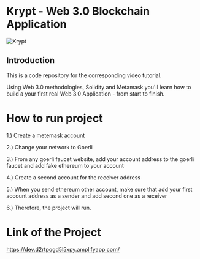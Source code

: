 # Krypt - Web 3.0 Blockchain Application
![Krypt](https://i.ibb.co/DVF4tNW/image.png)

## Introduction
This is a code repository for the corresponding video tutorial.

Using Web 3.0 methodologies, Solidity and Metamask you'll learn how to build a your first real Web 3.0 Application - from start to finish.

# How to run project
1.) Create a metemask account

2.) Change your network to Goerli

3.) From any goerli faucet website, add your account address to the goerli faucet and add fake ethereum to your account

4.) Create a second account for the receiver address

5.) When you send ethereum other account, make sure that add your first account address as a sender and add second one as a receiver

6.) Therefore, the project will run. 


# Link of the Project 
https://dev.d2rtpogd5l5xpy.amplifyapp.com/

